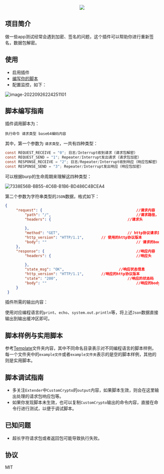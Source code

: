 
<p align="center">
<img src="https://socialify.git.ci/dreamncn/CustomCrypto/image?description=1&descriptionEditable=%F0%9F%9A%80%20%20Burp%E8%87%AA%E5%AE%9A%E4%B9%89%E5%8A%A0%E8%A7%A3%E5%AF%86%E6%8F%92%E4%BB%B6&font=Source%20Code%20Pro&forks=1&issues=1&language=1&name=1&pattern=Overlapping%20Hexagons&pulls=1&stargazers=1&theme=Light">
</p>


## 项目简介

做一些app测试经常会遇到加密、签名的问题，这个插件可以帮助你进行重新签名，数据包解密。


## 使用

- 启用插件
- [编写你的脚本](#脚本编写指南)
- 配置监控，如下：

![image-20220926224251101](https://pic.dreamn.cn/uPic/2022_09_26_22_42_51_1664203371_1664203371837_ljBFc1.png)

## 脚本编写指南

插件调用脚本为：

```shell
执行命令 请求类型 base64编码内容
```

其中，第一个参数为 `请求类型`，一共有四种类型：

```java
const REQUEST_RECEIVE = "0"; 日志/Interrupt收到请求（请求包解密）
const REQUEST_SEND = "1"; Repeater/Interrupt发出请求（请求包加密）
const RESPONSE_RECEIVE = "2"; 日志/Repeater/Interrupt收到响应（响应包解密）
const RESPONSE_SEND = "3"; Repeater/Interrupt发出响应（响应包加密）
```

可以根据burp的生命周期来理解这四种类型：

![7338E56B-BB55-4C6B-B1B6-BD486C4BCEA4](https://pic.dreamn.cn/uPic/2022_09_26_22_57_11_1664204231_1664204231936_3uIT8e.png)

第二个参数为字符串类型的`JSON`数据，格式如下：

```json
{
     "request": {  											//请求内容
         "path": "/",										//请求路径，如果有参数，参数部分也会包含在内
         "headers": { 									//请求头
         
         },
         "method": "GET",								// http协议请求类型
         "http_version": "HTTP/1.1",		// 使用的http协议版本
         "body": ""											// 请求的body部分
     },
     "response": {											//响应内容
         "headers": {										//响应头
           
         },
         "state_msg": "OK",							//响应状态信息
         "http_version": "HTTP/1.1",		//响应的http协议版本
         "state": "200",								//响应的状态码
         "body": ""											//响应的body部分
     }
 }
```

插件所需的输出内容：

使用对应编程语言的`print`、`echo`、`system.out.println`等，将上述`Json`数据直接输出到输出缓冲区即可。

## 脚本样例与实用脚本

参考[Template](https://github.com/dreamncn/CustomCrypto/tree/master/template)文件夹内容，其中不同命名目录表示对不同编程语言的脚本样例，每一个文件夹中的`example文件`或者`example文件夹`表示的是空的脚本样例，其他的则是实用脚本。

## 脚本调试指南

- 多关注`Extender`中`CustomCrypto`的`output`内容，如果脚本生效，则会在这里输出处理的请求包响应包等。
- 如果你发现脚本未生效，也可以复制`CustomCrypto`输出的命令内容，直接在命令行进行测试，以便于调试脚本。

## 已知问题

- 超长字符请求包或者返回包可能导致执行失败。

## 协议

MIT

